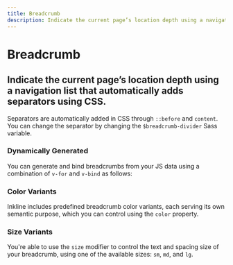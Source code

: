 ```yaml
---
title: Breadcrumb
description: Indicate the current page’s location depth using a navigation list that automatically adds separators using CSS.
---
```


<script setup>
import * as examples from '../../../../examples/components/breadcrumb'
</script>

# Breadcrumb

## Indicate the current page’s location depth using a navigation list that automatically adds separators using CSS.

Separators are automatically added in CSS through `::before` and `content`. You can change the separator by changing the `$breadcrumb-divider` Sass variable.

<example :component="examples.IBreadcrumbBasicExample" :html="examples.IBreadcrumbBasicExampleHTML"></example>

### Dynamically Generated
You can generate and bind breadcrumbs from your JS data using a combination of `v-for` and `v-bind` as follows:

<example :component="examples.IBreadcrumbDynamicallyGeneratedExample" :html="examples.IBreadcrumbDynamicallyGeneratedExampleHTML" :js="examples.IBreadcrumbDynamicallyGeneratedExampleJS"></example>

### Color Variants

Inkline includes predefined breadcrumb color variants, each serving its own semantic purpose, which you can control using the `color` property.

<example type="alert" :component="examples.IBreadcrumbColorVariantsExample" :html="examples.IBreadcrumbColorVariantsExampleHTML"></example>

### Size Variants
You're able to use the `size` modifier to control the text and spacing size of your breadcrumb, using one of the available sizes: `sm`, `md`, and `lg`. 

<example type="alert" :component="examples.IBreadcrumbSizeVariantsExample" :html="examples.IBreadcrumbSizeVariantsExampleHTML"></example>
